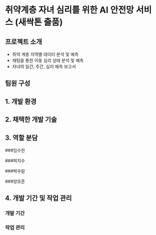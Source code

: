 # 취약계층 자녀 심리를 위한 AI 안전망 서비스 (새싹톤 출품)

## 프로젝트 소개
- 취약 계층 지역별 데이터 분석 및 예측
- 채팅을 통한 아동 심리 상태 분석 및 예측
- 자녀의 일간, 주간, 심리 예측 보고서

## 팀원 구성

## 1. 개발 환경

## 2. 채택한 개발 기술

## 3. 역할 분담
###임수한

###박지수

###박우람

###양호준

## 4. 개발 기간 및 작업 관리
### 개발 기간

### 작업 관리
